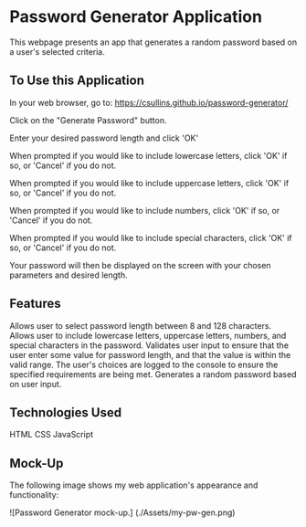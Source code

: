 # Password Generator Application
This webpage presents an app that generates a random password based on a user's selected criteria.

## To Use this Application

In your web browser, go to: https://csullins.github.io/password-generator/

Click on the "Generate Password" button.

Enter your desired password length and click 'OK'

When prompted if you would like to include lowercase letters, click 'OK' if so, or 'Cancel' if you do not.

When prompted if you would like to include uppercase letters, click 'OK' if so, or 'Cancel' if you do not.

When prompted if you would like to include numbers, click 'OK' if so, or 'Cancel' if you do not.

When prompted if you would like to include special characters, click 'OK' if so, or 'Cancel' if you do not.

Your password will then be displayed on the screen with your chosen parameters and desired length.

## Features
Allows user to select password length between 8 and 128 characters.
Allows user to include lowercase letters, uppercase letters, numbers, and special characters in the password.
Validates user input to ensure that the user enter some value for password length, and that the value is within the valid range.
The user's choices are logged to the console to ensure the specified requirements are being met.
Generates a random password based on user input.

## Technologies Used
HTML
CSS
JavaScript

## Mock-Up

The following image shows my web application's appearance and functionality:

![Password Generator mock-up.] (./Assets/my-pw-gen.png)
